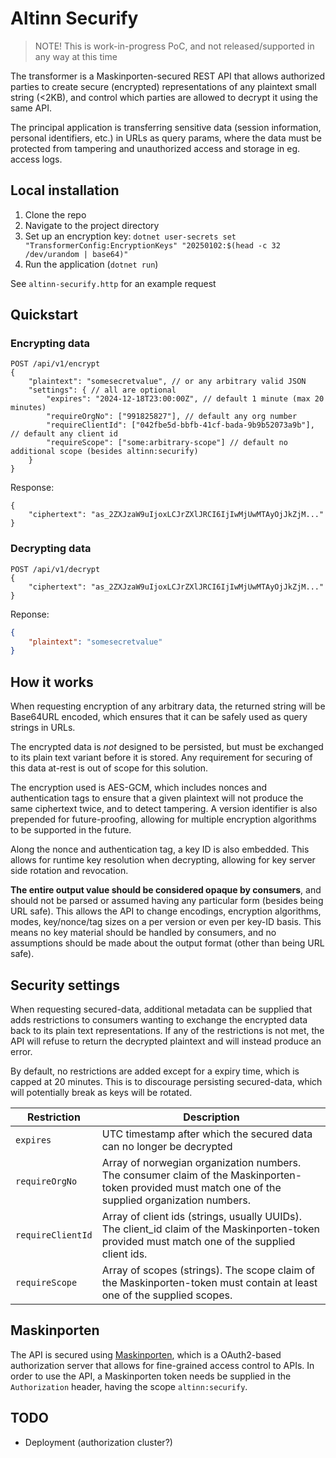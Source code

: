 # Altinn Securify

> NOTE! This is work-in-progress PoC, and not released/supported in any way at this time

The transformer is a Maskinporten-secured REST API that allows authorized parties to create secure (encrypted) representations of any plaintext small string (<2KB), and control which parties are allowed to decrypt it using the same API.

The principal application is transferring sensitive data (session information, personal identifiers, etc.) in URLs as query params, where the data must be protected from tampering and unauthorized access and storage in eg. access logs.

## Local installation

1. Clone the repo
2. Navigate to the project directory
3. Set up an encryption key: `dotnet user-secrets set "TransformerConfig:EncryptionKeys" "20250102:$(head -c 32 /dev/urandom | base64)"`
4. Run the application (`dotnet run`)

See `altinn-securify.http` for an example request

## Quickstart

### Encrypting data

```http
POST /api/v1/encrypt
{
    "plaintext": "somesecretvalue", // or any arbitrary valid JSON
    "settings": { // all are optional
        "expires": "2024-12-18T23:00:00Z", // default 1 minute (max 20 minutes)
        "requireOrgNo": ["991825827"], // default any org number
        "requireClientId": ["042fbe5d-bbfb-41cf-bada-9b9b52073a9b"], // default any client id
        "requireScope": ["some:arbitrary-scope"] // default no additional scope (besides altinn:securify)
    }
}
```
Response:
```http
{
    "ciphertext": "as_2ZXJzaW9uIjoxLCJrZXlJRCI6IjIwMjUwMTAyOjJkZjM..."
}
```

### Decrypting data

```http
POST /api/v1/decrypt
{
    "ciphertext": "as_2ZXJzaW9uIjoxLCJrZXlJRCI6IjIwMjUwMTAyOjJkZjM..."
}
```
Reponse:
```json
{
    "plaintext": "somesecretvalue"
}
```

## How it works

When requesting encryption of any arbitrary data, the returned string will be Base64URL encoded, which ensures that it can be safely used as query strings in URLs.

The encrypted data is *not* designed to be persisted, but must be exchanged to its plain text variant before it is stored. Any requirement for securing of this data at-rest is out of scope for this solution.

The encryption used is AES-GCM, which includes nonces and authentication tags to ensure that a given plaintext will not produce the same ciphertext twice, and to detect tampering. A version identifier is also prepended for future-proofing, allowing for multiple encryption algorithms to be supported in the future.

Along the nonce and authentication tag, a key ID is also embedded. This allows for runtime key resolution when decrypting, allowing for key server side rotation and revocation. 

**The entire output value should be considered opaque by consumers**, and should not be parsed or assumed having any particular form (besides being URL safe). This allows the API to change encodings, encryption algorithms, modes, key/nonce/tag sizes on a per version or even per key-ID basis. This means no key material should be handled by consumers, and no assumptions should be made about the output format (other than being URL safe).

## Security settings

When requesting secured-data, additional metadata can be supplied that adds restrictions to consumers wanting to exchange the encrypted data back to its plain text representations. If any of the restrictions is not met, the API will refuse to return the decrypted plaintext and will instead produce an error.

By default, no restrictions are added except for a expiry time, which is capped at 20 minutes. This is to discourage persisting secured-data, which will potentially break as keys will be rotated.

| Restriction | Description |
|-------------|-------------|
| `expires` | UTC timestamp after which the secured data can no longer be decrypted |
| `requireOrgNo` | Array of norwegian organization numbers. The consumer claim of the Maskinporten-token provided must match one of the supplied organization numbers. |
| `requireClientId` | Array of client ids (strings, usually UUIDs). The client_id claim of the Maskinporten-token provided must match one of the supplied client ids. |
| `requireScope` | Array of scopes (strings). The scope claim of the Maskinporten-token must contain at least one of the supplied scopes. |

## Maskinporten

The API is secured using [Maskinporten](https://docs.digdir.no/docs/Maskinporten/maskinporten_summary), which is a OAuth2-based authorization server that allows for fine-grained access control to APIs. In order to use the API, a Maskinporten token needs be supplied in the `Authorization` header, having the scope `altinn:securify`. 

## TODO

* Deployment (authorization cluster?)
